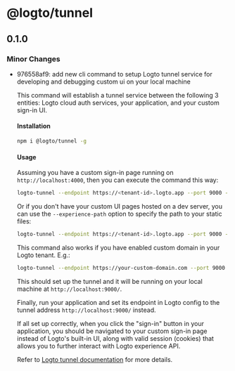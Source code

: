 # @logto/tunnel

## 0.1.0

### Minor Changes

- 976558af9: add new cli command to setup Logto tunnel service for developing and debugging custom ui on your local machine

  This command will establish a tunnel service between the following 3 entities: Logto cloud auth services, your application, and your custom sign-in UI.

  #### Installation

  ```bash
  npm i @logto/tunnel -g
  ```

  #### Usage

  Assuming you have a custom sign-in page running on `http://localhost:4000`, then you can execute the command this way:

  ```bash
  logto-tunnel --endpoint https://<tenant-id>.logto.app --port 9000 --experience-uri http://localhost:4000
  ```

  Or if you don't have your custom UI pages hosted on a dev server, you can use the `--experience-path` option to specify the path to your static files:

  ```bash
  logto-tunnel --endpoint https://<tenant-id>.logto.app --port 9000 --experience-path /path/to/your/custom/ui
  ```

  This command also works if you have enabled custom domain in your Logto tenant. E.g.:

  ```bash
  logto-tunnel --endpoint https://your-custom-domain.com --port 9000 --experience-path /path/to/your/custom/ui
  ```

  This should set up the tunnel and it will be running on your local machine at `http://localhost:9000/`.

  Finally, run your application and set its endpoint in Logto config to the tunnel address `http://localhost:9000/` instead.

  If all set up correctly, when you click the "sign-in" button in your application, you should be navigated to your custom sign-in page instead of Logto's built-in UI, along with valid session (cookies) that allows you to further interact with Logto experience API.

  Refer to [Logto tunnel documentation](https://docs.logto.dev/docs/references/tunnel-cli/) for more details.
  
